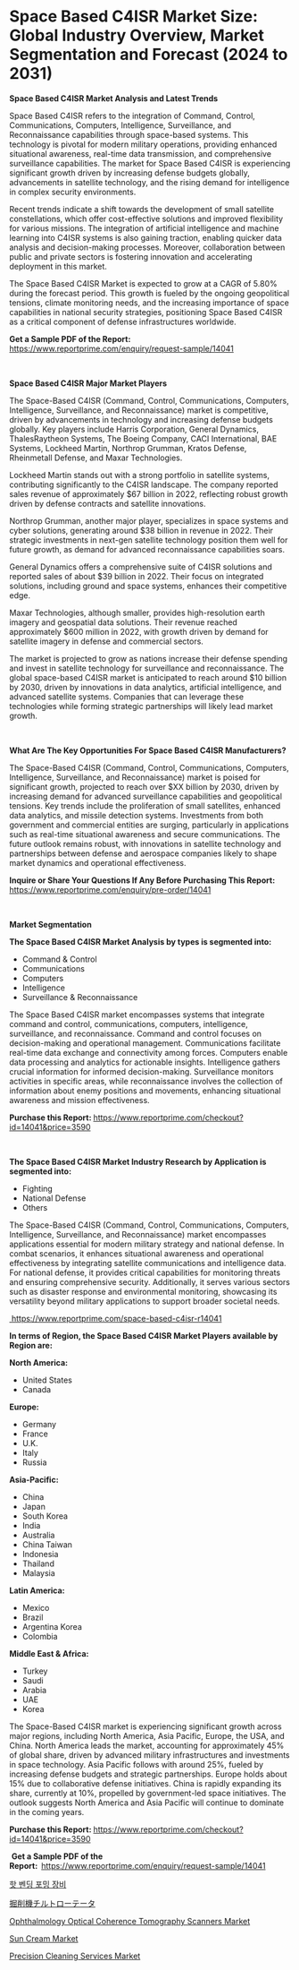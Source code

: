 <p><h1>Space Based C4ISR Market Size: Global Industry Overview, Market Segmentation and Forecast (2024 to 2031)</h1></p><p><strong>Space Based C4ISR Market Analysis and Latest Trends</strong></p>
<p><p>Space Based C4ISR refers to the integration of Command, Control, Communications, Computers, Intelligence, Surveillance, and Reconnaissance capabilities through space-based systems. This technology is pivotal for modern military operations, providing enhanced situational awareness, real-time data transmission, and comprehensive surveillance capabilities. The market for Space Based C4ISR is experiencing significant growth driven by increasing defense budgets globally, advancements in satellite technology, and the rising demand for intelligence in complex security environments.</p><p>Recent trends indicate a shift towards the development of small satellite constellations, which offer cost-effective solutions and improved flexibility for various missions. The integration of artificial intelligence and machine learning into C4ISR systems is also gaining traction, enabling quicker data analysis and decision-making processes. Moreover, collaboration between public and private sectors is fostering innovation and accelerating deployment in this market.</p><p>The Space Based C4ISR Market is expected to grow at a CAGR of 5.80% during the forecast period. This growth is fueled by the ongoing geopolitical tensions, climate monitoring needs, and the increasing importance of space capabilities in national security strategies, positioning Space Based C4ISR as a critical component of defense infrastructures worldwide.</p></p>
<p><strong>Get a Sample PDF of the Report:&nbsp;</strong> <a href="https://www.reportprime.com/enquiry/request-sample/14041">https://www.reportprime.com/enquiry/request-sample/14041</a></p>
<p>&nbsp;</p>
<p><strong>Space Based C4ISR Major Market Players</strong></p>
<p><p>The Space-Based C4ISR (Command, Control, Communications, Computers, Intelligence, Surveillance, and Reconnaissance) market is competitive, driven by advancements in technology and increasing defense budgets globally. Key players include Harris Corporation, General Dynamics, ThalesRaytheon Systems, The Boeing Company, CACI International, BAE Systems, Lockheed Martin, Northrop Grumman, Kratos Defense, Rheinmetall Defense, and Maxar Technologies.</p><p>Lockheed Martin stands out with a strong portfolio in satellite systems, contributing significantly to the C4ISR landscape. The company reported sales revenue of approximately $67 billion in 2022, reflecting robust growth driven by defense contracts and satellite innovations.</p><p>Northrop Grumman, another major player, specializes in space systems and cyber solutions, generating around $38 billion in revenue in 2022. Their strategic investments in next-gen satellite technology position them well for future growth, as demand for advanced reconnaissance capabilities soars.</p><p>General Dynamics offers a comprehensive suite of C4ISR solutions and reported sales of about $39 billion in 2022. Their focus on integrated solutions, including ground and space systems, enhances their competitive edge.</p><p>Maxar Technologies, although smaller, provides high-resolution earth imagery and geospatial data solutions. Their revenue reached approximately $600 million in 2022, with growth driven by demand for satellite imagery in defense and commercial sectors.</p><p>The market is projected to grow as nations increase their defense spending and invest in satellite technology for surveillance and reconnaissance. The global space-based C4ISR market is anticipated to reach around $10 billion by 2030, driven by innovations in data analytics, artificial intelligence, and advanced satellite systems. Companies that can leverage these technologies while forming strategic partnerships will likely lead market growth.</p></p>
<p>&nbsp;</p>
<p><strong>What Are The Key Opportunities For Space Based C4ISR Manufacturers?</strong></p>
<p><p>The Space-Based C4ISR (Command, Control, Communications, Computers, Intelligence, Surveillance, and Reconnaissance) market is poised for significant growth, projected to reach over $XX billion by 2030, driven by increasing demand for advanced surveillance capabilities and geopolitical tensions. Key trends include the proliferation of small satellites, enhanced data analytics, and missile detection systems. Investments from both government and commercial entities are surging, particularly in applications such as real-time situational awareness and secure communications. The future outlook remains robust, with innovations in satellite technology and partnerships between defense and aerospace companies likely to shape market dynamics and operational effectiveness.</p></p>
<p><strong>Inquire or Share Your Questions If Any Before Purchasing This Report:</strong> <a href="https://www.reportprime.com/enquiry/pre-order/14041">https://www.reportprime.com/enquiry/pre-order/14041</a></p>
<p>&nbsp;</p>
<p><strong>Market Segmentation</strong></p>
<p><strong>The Space Based C4ISR Market Analysis by types is segmented into:</strong></p>
<p><ul><li>Command & Control</li><li>Communications</li><li>Computers</li><li>Intelligence</li><li>Surveillance & Reconnaissance</li></ul></p>
<p><p>The Space Based C4ISR market encompasses systems that integrate command and control, communications, computers, intelligence, surveillance, and reconnaissance. Command and control focuses on decision-making and operational management. Communications facilitate real-time data exchange and connectivity among forces. Computers enable data processing and analytics for actionable insights. Intelligence gathers crucial information for informed decision-making. Surveillance monitors activities in specific areas, while reconnaissance involves the collection of information about enemy positions and movements, enhancing situational awareness and mission effectiveness.</p></p>
<p><strong>Purchase this Report:&nbsp;</strong><a href="https://www.reportprime.com/checkout?id=14041&price=3590">https://www.reportprime.com/checkout?id=14041&price=3590</a></p>
<p>&nbsp;</p>
<p><strong>The Space Based C4ISR Market Industry Research by Application is segmented into:</strong></p>
<p><ul><li>Fighting</li><li>National Defense</li><li>Others</li></ul></p>
<p><p>The Space-Based C4ISR (Command, Control, Communications, Computers, Intelligence, Surveillance, and Reconnaissance) market encompasses applications essential for modern military strategy and national defense. In combat scenarios, it enhances situational awareness and operational effectiveness by integrating satellite communications and intelligence data. For national defense, it provides critical capabilities for monitoring threats and ensuring comprehensive security. Additionally, it serves various sectors such as disaster response and environmental monitoring, showcasing its versatility beyond military applications to support broader societal needs.</p></p>
<p><a href="https://www.reportprime.com/space-based-c4isr-r14041">&nbsp;https://www.reportprime.com/space-based-c4isr-r14041</a></p>
<p><strong>In terms of Region, the Space Based C4ISR Market Players available by Region are:</strong></p>
<p>
    <p> <strong> North America: </strong>
        <ul>
            <li>United States</li>
            <li>Canada</li>
        </ul>
        </p> 
    <p> <strong> Europe: </strong>
        <ul>
            <li>Germany</li>
            <li>France</li>
            <li>U.K.</li>
            <li>Italy</li>
            <li>Russia</li>
        </ul>
        </p> 
    <p> <strong> Asia-Pacific: </strong>
        <ul>
            <li>China</li>
            <li>Japan</li>
            <li>South Korea</li>
            <li>India</li>
            <li>Australia</li>
            <li>China Taiwan</li>
            <li>Indonesia</li>
            <li>Thailand</li>
            <li>Malaysia</li>
        </ul>
        </p> 
    <p> <strong> Latin America: </strong>
        <ul>
            <li>Mexico</li>
            <li>Brazil</li>
            <li>Argentina Korea</li>
            <li>Colombia</li>
        </ul>
        </p> 
    <p> <strong> Middle East & Africa: </strong>
        <ul>
            <li>Turkey</li>
            <li>Saudi</li>
            <li>Arabia</li>
            <li>UAE</li>
            <li>Korea</li>
        </ul>
    </p>
    </p>
<p><p>The Space-Based C4ISR market is experiencing significant growth across major regions, including North America, Asia Pacific, Europe, the USA, and China. North America leads the market, accounting for approximately 45% of global share, driven by advanced military infrastructures and investments in space technology. Asia Pacific follows with around 25%, fueled by increasing defense budgets and strategic partnerships. Europe holds about 15% due to collaborative defense initiatives. China is rapidly expanding its share, currently at 10%, propelled by government-led space initiatives. The outlook suggests North America and Asia Pacific will continue to dominate in the coming years.</p></p>
<p><strong>Purchase this Report: </strong><a href="https://www.reportprime.com/checkout?id=14041&price=3590">https://www.reportprime.com/checkout?id=14041&price=3590</a></p>
<p>&nbsp;<strong>Get a Sample PDF of the Report:&nbsp;&nbsp;</strong><a href="https://www.reportprime.com/enquiry/request-sample/14041">https://www.reportprime.com/enquiry/request-sample/14041</a></p>
<p><strong></strong></p>
<p><p><a href="https://medium.com/@mujgankortalih/%EC%84%B8%EA%B3%84-hot-bending-forming-equipment-market-%EC%9D%80-2024%EC%97%90%EC%84%9C-2031%EB%A1%9C-%EC%97%B0%ED%8F%89%EA%B7%A0-%EC%A6%9D%EA%B0%80%EC%9C%A8%EC%9D%84-%EB%B3%B4%EC%9D%BC-%EA%B2%83%EC%9C%BC%EB%A1%9C-%EC%98%88%EC%83%81%EB%90%A9%EB%8B%88%EB%8B%A4-c6d9152d0382">핫 벤딩 포밍 장비</a></p><p><a href="https://medium.com/@rot5z9maragh/excavator-tiltrotators-market-%E3%81%AE%E3%82%B0%E3%83%AD%E3%83%BC%E3%83%90%E3%83%AB%E5%B8%82%E5%A0%B4%E6%A6%82%E8%A6%81%E3%81%AF-%E4%B8%96%E7%95%8C%E3%81%8A%E3%82%88%E3%81%B3%E4%B8%BB%E8%A6%81%E5%B8%82%E5%A0%B4%E3%81%AB%E3%81%8A%E3%81%91%E3%82%8B%E6%A5%AD%E7%95%8C%E3%81%AB%E5%BD%B1%E9%9F%BF%E3%82%92%E4%B8%8E%E3%81%88%E3%82%8B%E4%B8%BB%E8%A6%81%E3%81%AA%E3%83%88%E3%83%AC%E3%83%B3%E3%83%89%E3%81%AB%E3%81%A4%E3%81%84%E3%81%A6-%E7%8B%AC%E8%87%AA%E3%81%AE%E8%A6%96%E7%82%B9%E3%82%92%E6%8F%90%E4%BE%9B%E3%81%97%E3%81%BE%E3%81%99-d52ce039d120">掘削機チルトローテータ</a></p><p><a href="https://medium.com/@minervawunsch/the-ophthalmology-optical-coherence-tomography-scanners-market-prioritizes-cost-control-and-70b7ccd269f5">Ophthalmology Optical Coherence Tomography Scanners Market</a></p><p><a href="https://www.linkedin.com/pulse/navigating-sun-cream-market-expert-analysis-forecast-period-from-khmwc?trackingId=6%2FzPy5sdQZCLF%2BEe2HzspA%3D%3D">Sun Cream Market</a></p><p><a href="https://github.com/lambertr3e8v/Market-Research-Report-List-1/blob/main/precision-cleaning-services-market.md">Precision Cleaning Services Market</a></p></p>